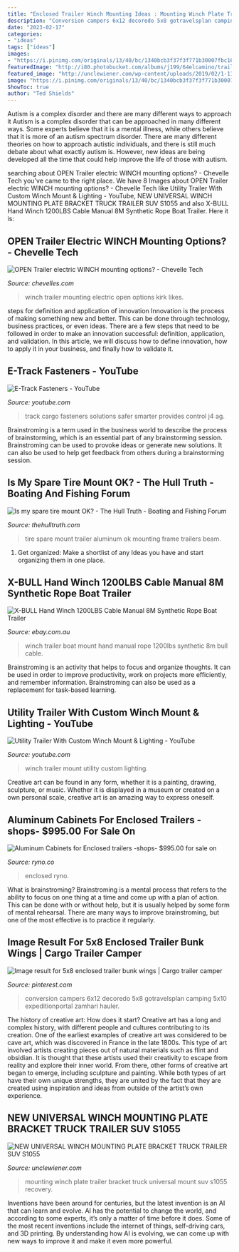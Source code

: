 ```yaml
---
title: "Enclosed Trailer Winch Mounting Ideas : Mounting Winch Plate Trailer Bracket Truck Universal Mount Suv S1055 Recovery"
description: "Conversion campers 6x12 decoredo 5x8 gotravelsplan camping 5x10 expeditionportal zamhari hauler"
date: "2023-02-17"
categories:
- "ideas"
tags: ["ideas"]
images:
- "https://i.pinimg.com/originals/13/40/bc/1340bcb3f37f3f771b30007fbc1620f2.jpg"
featuredImage: "http://i80.photobucket.com/albums/j199/64elcamino/trailers/winchinstall1.jpg"
featured_image: "http://unclewiener.com/wp-content/uploads/2019/02/1-113.jpg"
image: "https://i.pinimg.com/originals/13/40/bc/1340bcb3f37f3f771b30007fbc1620f2.jpg"
ShowToc: true
author: "Ted Shields"
---
```



Autism is a complex disorder and there are many different ways to approach it
Autism is a complex disorder that can be approached in many different ways. Some experts believe that it is a mental illness, while others believe that it is more of an autism spectrum disorder. There are many different theories on how to approach autistic individuals, and there is still much debate about what exactly autism is. However, new ideas are being developed all the time that could help improve the life of those with autism.

	

		
searching about OPEN Trailer electric WINCH mounting options? - Chevelle Tech you've came to the right place. We have 8 Images about OPEN Trailer electric WINCH mounting options? - Chevelle Tech like Utility Trailer With Custom Winch Mount &amp; Lighting - YouTube, NEW UNIVERSAL WINCH MOUNTING PLATE BRACKET TRUCK TRAILER SUV S1055 and also X-BULL Hand Winch 1200LBS Cable Manual 8M Synthetic Rope Boat Trailer. Here it is:
		
    
## OPEN Trailer Electric WINCH Mounting Options? - Chevelle Tech

<img loading=lazy src="http://i80.photobucket.com/albums/j199/64elcamino/trailers/winchinstall1.jpg" onerror="this.onerror=null;this.src='https://tse4.mm.bing.net/th?id=OIP.0mda3_amHb8qlO1TU1NUeQHaFj&amp;pid=15.1';" alt="OPEN Trailer electric WINCH mounting options? - Chevelle Tech">

_Source: chevelles.com_

>winch trailer mounting electric open options kirk likes. 

	

steps for definition and application of innovation
Innovation is the process of making something new and better. This can be done through technology, business practices, or even ideas. There are a few steps that need to be followed in order to make an innovation successful: definition, application, and validation. In this article, we will discuss how to define innovation, how to apply it in your business, and finally how to validate it.

    
## E-Track Fasteners - YouTube

<img loading=lazy src="http://i.ytimg.com/vi/j4_AG-WFGTw/maxresdefault.jpg" onerror="this.onerror=null;this.src='https://tse4.mm.bing.net/th?id=OIP.I8hxOM5FKxkvV0zloqzfIAHaEK&amp;pid=15.1';" alt="E-Track Fasteners - YouTube">

_Source: youtube.com_

>track cargo fasteners solutions safer smarter provides control j4 ag. 

	

Brainstroming is a term used in the business world to describe the process of brainstorming, which is an essential part of any brainstorming session. Brainstroming can be used to provoke ideas or generate new solutions. It can also be used to help get feedback from others during a brainstorming session.

    
## Is My Spare Tire Mount OK? - The Hull Truth - Boating And Fishing Forum

<img loading=lazy src="https://www.thehulltruth.com/attachment.php?attachmentid=332675&amp;d=1369872625" onerror="this.onerror=null;this.src='https://tse1.mm.bing.net/th?id=OIP.moTUfcTOVwxxjfLrTujJLAHaFj&amp;pid=15.1';" alt="Is my spare tire mount OK? - The Hull Truth - Boating and Fishing Forum">

_Source: thehulltruth.com_

>tire spare mount trailer aluminum ok mounting frame trailers beam. 

	

1. Get organized: Make a shortlist of any Ideas you have and start organizing them in one place.

    
## X-BULL Hand Winch 1200LBS Cable Manual 8M Synthetic Rope Boat Trailer

<img loading=lazy src="https://image.pushauction.com/0/0/7d3e4815-f0b2-4f61-9532-7c2bd948963b/c9c1daf3-22b9-4e93-9207-537cc7c567ef.jpg" onerror="this.onerror=null;this.src='https://tse3.mm.bing.net/th?id=OIP.bziSS-czPXa38QzIZD1OTgHaEK&amp;pid=15.1';" alt="X-BULL Hand Winch 1200LBS Cable Manual 8M Synthetic Rope Boat Trailer">

_Source: ebay.com.au_

>winch trailer boat mount hand manual rope 1200lbs synthetic 8m bull cable. 

	

Brainstroming is an activity that helps to focus and organize thoughts. It can be used in order to improve productivity, work on projects more efficiently, and remember information. Brainstroming can also be used as a replacement for task-based learning.

    
## Utility Trailer With Custom Winch Mount &amp; Lighting - YouTube

<img loading=lazy src="https://i.ytimg.com/vi/ZtSsJ4jddLo/maxresdefault.jpg" onerror="this.onerror=null;this.src='https://tse4.mm.bing.net/th?id=OIP.Ey_k6yKqbOr7kcxGBLgO-gHaEK&amp;pid=15.1';" alt="Utility Trailer With Custom Winch Mount &amp; Lighting - YouTube">

_Source: youtube.com_

>winch trailer mount utility custom lighting. 

	

Creative art can be found in any form, whether it is a painting, drawing, sculpture, or music. Whether it is displayed in a museum or created on a own personal scale, creative art is an amazing way to express oneself.

    
## Aluminum Cabinets For Enclosed Trailers -shops- $995.00 For Sale On

<img loading=lazy src="https://ryno-post-images.s3.amazonaws.com/1545821278-medium.jpeg" onerror="this.onerror=null;this.src='https://tse3.mm.bing.net/th?id=OIP.0gvciE1o-EStohWRTwXOHgHaHa&amp;pid=15.1';" alt="Aluminum Cabinets for Enclosed trailers -shops- $995.00 for sale on">

_Source: ryno.co_

>enclosed ryno. 

	

What is brainstroming? Brainstroming is a mental process that refers to the ability to focus on one thing at a time and come up with a plan of action. This can be done with or without help, but it is usually helped by some form of mental rehearsal. There are many ways to improve brainstroming, but one of the most effective is to practice it regularly.

    
## Image Result For 5x8 Enclosed Trailer Bunk Wings | Cargo Trailer Camper

<img loading=lazy src="https://i.pinimg.com/originals/13/40/bc/1340bcb3f37f3f771b30007fbc1620f2.jpg" onerror="this.onerror=null;this.src='https://tse2.mm.bing.net/th?id=OIP.yVqqFXsq1D8MTG3CK2llVgAAAA&amp;pid=15.1';" alt="Image result for 5x8 enclosed trailer bunk wings | Cargo trailer camper">

_Source: pinterest.com_

>conversion campers 6x12 decoredo 5x8 gotravelsplan camping 5x10 expeditionportal zamhari hauler. 

	

The history of creative art: How does it start?
Creative art has a long and complex history, with different people and cultures contributing to its creation. One of the earliest examples of creative art was considered to be cave art, which was discovered in France in the late 1800s. This type of art involved artists creating pieces out of natural materials such as flint and obsidian. It is thought that these artists used their creativity to escape from reality and explore their inner world. From there, other forms of creative art began to emerge, including sculpture and painting. While both types of art have their own unique strengths, they are united by the fact that they are created using inspiration and ideas from outside of the artist’s own experience.

    
## NEW UNIVERSAL WINCH MOUNTING PLATE BRACKET TRUCK TRAILER SUV S1055

<img loading=lazy src="http://unclewiener.com/wp-content/uploads/2019/02/1-113.jpg" onerror="this.onerror=null;this.src='https://tse2.mm.bing.net/th?id=OIP.wA_pTTO11uSR76O1sKEW7gHaHa&amp;pid=15.1';" alt="NEW UNIVERSAL WINCH MOUNTING PLATE BRACKET TRUCK TRAILER SUV S1055">

_Source: unclewiener.com_

>mounting winch plate trailer bracket truck universal mount suv s1055 recovery. 

	

Inventions have been around for centuries, but the latest invention is an AI that can learn and evolve. AI has the potential to change the world, and according to some experts, it’s only a matter of time before it does. Some of the most recent inventions include the internet of things, self-driving cars, and 3D printing. By understanding how AI is evolving, we can come up with new ways to improve it and make it even more powerful.

